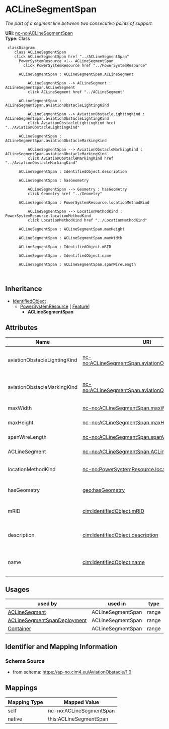 # ACLineSegmentSpan


_The part of a segment line between two consecutive points of support._





**URI**: [nc-no:ACLineSegmentSpan](http://cim4.eu/ns/nc-no#ACLineSegmentSpan)<br />
**Type**: Class




```mermaid
 classDiagram
    class ACLineSegmentSpan
    click ACLineSegmentSpan href "../ACLineSegmentSpan"
      PowerSystemResource <|-- ACLineSegmentSpan
        click PowerSystemResource href "../PowerSystemResource"
      
      ACLineSegmentSpan : ACLineSegmentSpan.ACLineSegment
        
          ACLineSegmentSpan --> ACLineSegment : ACLineSegmentSpan.ACLineSegment
          click ACLineSegment href "../ACLineSegment"
        
      ACLineSegmentSpan : ACLineSegmentSpan.aviationObstacleLightingKind
        
          ACLineSegmentSpan --> AviationObstacleLightingKind : ACLineSegmentSpan.aviationObstacleLightingKind
          click AviationObstacleLightingKind href "../AviationObstacleLightingKind"
        
      ACLineSegmentSpan : ACLineSegmentSpan.aviationObstacleMarkingKind
        
          ACLineSegmentSpan --> AviationObstacleMarkingKind : ACLineSegmentSpan.aviationObstacleMarkingKind
          click AviationObstacleMarkingKind href "../AviationObstacleMarkingKind"
        
      ACLineSegmentSpan : IdentifiedObject.description
        
      ACLineSegmentSpan : hasGeometry
        
          ACLineSegmentSpan --> Geometry : hasGeometry
          click Geometry href "../Geometry"
        
      ACLineSegmentSpan : PowerSystemResource.locationMethodKind
        
          ACLineSegmentSpan --> LocationMethodKind : PowerSystemResource.locationMethodKind
          click LocationMethodKind href "../LocationMethodKind"
        
      ACLineSegmentSpan : ACLineSegmentSpan.maxHeight
        
      ACLineSegmentSpan : ACLineSegmentSpan.maxWidth
        
      ACLineSegmentSpan : IdentifiedObject.mRID
        
      ACLineSegmentSpan : IdentifiedObject.name
        
      ACLineSegmentSpan : ACLineSegmentSpan.spanWireLength
        
      
```





## Inheritance
* [IdentifiedObject](IdentifiedObject.md)
    * [PowerSystemResource](PowerSystemResource.md) [ [Feature](Feature.md)]
        * **ACLineSegmentSpan**



## Attributes


| Name | URI | Cardinality and Range | Description | Inheritance |
| ---  | --- | --- | --- | --- |
| aviationObstacleLightingKind | [nc-no:ACLineSegmentSpan.aviationObstacleLightingKind](http://cim4.eu/ns/nc-no#ACLineSegmentSpan.aviationObstacleLightingKind) | 0..1 <br />  [AviationObstacleLightingKind](AviationObstacleLightingKind.md)  | The kind of aviation obstacle lighting associated with the ACLineSegmentSpan | direct |
| aviationObstacleMarkingKind | [nc-no:ACLineSegmentSpan.aviationObstacleMarkingKind](http://cim4.eu/ns/nc-no#ACLineSegmentSpan.aviationObstacleMarkingKind) | 0..1 <br />  [AviationObstacleMarkingKind](AviationObstacleMarkingKind.md)  | The kind of aviation obstacle marking associated with the ACLineSegmentSpan | direct |
| maxWidth | [nc-no:ACLineSegmentSpan.maxWidth](http://cim4.eu/ns/nc-no#ACLineSegmentSpan.maxWidth) | 0..1 <br />  [Length](Length.md)  | Max width of the AC Line Segment Span | direct |
| maxHeight | [nc-no:ACLineSegmentSpan.maxHeight](http://cim4.eu/ns/nc-no#ACLineSegmentSpan.maxHeight) | 0..1 <br />  [Length](Length.md)  | Max height of the AC Line Segment Span | direct |
| spanWireLength | [nc-no:ACLineSegmentSpan.spanWireLength](http://cim4.eu/ns/nc-no#ACLineSegmentSpan.spanWireLength) | 0..1 <br />  [Length](Length.md)  | Length of the AC Line Segment Span | direct |
| ACLineSegment | [nc-no:ACLineSegmentSpan.ACLineSegment](http://cim4.eu/ns/nc-no#ACLineSegmentSpan.ACLineSegment) | 0..* <br />  [ACLineSegment](ACLineSegment.md)  | The associated AC Line Segment | direct |
| locationMethodKind | [nc-no:PowerSystemResource.locationMethodKind](http://cim4.eu/ns/nc-no#PowerSystemResource.locationMethodKind) | 0..1 <br />  [LocationMethodKind](LocationMethodKind.md)  | Possible methods to derive geographical location | [PowerSystemResource](PowerSystemResource.md) |
| hasGeometry | [geo:hasGeometry](http://www.opengis.net/ont/geosparql#hasGeometry) | 0..1 <br />  [Geometry](Geometry.md)  | Geometric representation of the spatial object | [Feature](Feature.md) |
| mRID | [cim:IdentifiedObject.mRID](https://cim.ucaiug.io/ns#IdentifiedObject.mRID) | 0..1 <br />  string  | Master resource identifier issued by a model authority | [IdentifiedObject](IdentifiedObject.md) |
| description | [cim:IdentifiedObject.description](https://cim.ucaiug.io/ns#IdentifiedObject.description) | 0..1 <br />  string  | The description is a free human readable text describing or naming the object | [IdentifiedObject](IdentifiedObject.md) |
| name | [cim:IdentifiedObject.name](https://cim.ucaiug.io/ns#IdentifiedObject.name) | 0..1 <br />  string  | The name is any free human readable and possibly non unique text naming the o... | [IdentifiedObject](IdentifiedObject.md) |





## Usages

| used by | used in | type | used |
| ---  | --- | --- | --- |
| [ACLineSegment](ACLineSegment.md) | ACLineSegmentSpan | range | [ACLineSegmentSpan](ACLineSegmentSpan.md) |
| [ACLineSegmentSpanDeployment](ACLineSegmentSpanDeployment.md) | ACLineSegmentSpan | range | [ACLineSegmentSpan](ACLineSegmentSpan.md) |
| [Container](Container.md) | ACLineSegmentSpan | range | [ACLineSegmentSpan](ACLineSegmentSpan.md) |






## Identifier and Mapping Information







### Schema Source


* from schema: https://ap-no.cim4.eu/AviationObstacle/1.0





## Mappings

| Mapping Type | Mapped Value |
| ---  | ---  |
| self | nc-no:ACLineSegmentSpan |
| native | this:ACLineSegmentSpan |




